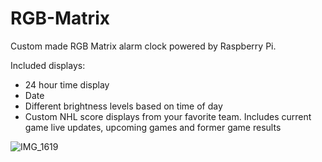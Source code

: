 # RGB-Matrix

Custom made RGB Matrix alarm clock powered by Raspberry Pi. 

Included displays:
<ul>
  <li>24 hour time display</li>
  <li>Date</li>
  <li>Different brightness levels based on time of day</li>
  <li>Custom NHL score displays from your favorite team. Includes current game live updates, upcoming games and former game results</li>
</ul>

![IMG_1619](https://user-images.githubusercontent.com/91392684/134974370-23a470ba-5c6b-4d21-aa09-461910bb0db9.jpg)
